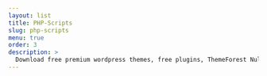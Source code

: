 ```yaml
---
layout: list
title: PHP-Scripts
slug: php-scripts
menu: true
order: 3
description: >
  Download free premium wordpress themes, free plugins, ThemeForest Nulled, Envato market, site templates, blogger templates, Download Free Nulled, WP ...
---
```

